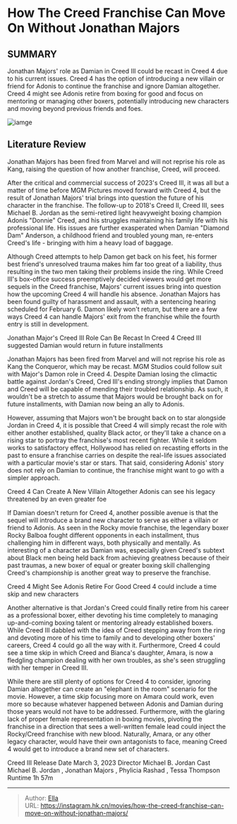 # How The Creed Franchise Can Move On Without Jonathan Majors


## SUMMARY 



  Jonathan Majors&#39; role as Damian in Creed III could be recast in Creed 4 due to his current issues.   Creed 4 has the option of introducing a new villain or friend for Adonis to continue the franchise and ignore Damian altogether.   Creed 4 might see Adonis retire from boxing for good and focus on mentoring or managing other boxers, potentially introducing new characters and moving beyond previous friends and foes.  

![iamge](https://static1.srcdn.com/wordpress/wp-content/uploads/2023/03/jonathan-majors.jpg)

## Literature Review

Jonathan Majors has been fired from Marvel and will not reprise his role as Kang, raising the question of how another franchise, Creed, will proceed.




After the critical and commercial success of 2023&#39;s Creed III, it was all but a matter of time before MGM Pictures moved forward with Creed 4, but the result of Jonathan Majors&#39; trial brings into question the future of his character in the franchise. The follow-up to 2018&#39;s Creed II, Creed III, sees Michael B. Jordan as the semi-retired light heavyweight boxing champion Adonis &#34;Donnie&#34; Creed, and his struggles maintaining his family life with his professional life. His issues are further exasperated when Damian &#34;Diamond Dam&#34; Anderson, a childhood friend and troubled young man, re-enters Creed&#39;s life - bringing with him a heavy load of baggage.




Although Creed attempts to help Damon get back on his feet, his former best friend&#39;s unresolved trauma makes him far too great of a liability, thus resulting in the two men taking their problems inside the ring. While Creed III&#39;s box-office success preemptively decided viewers would get more sequels in the Creed franchise, Majors&#39; current issues bring into question how the upcoming Creed 4 will handle his absence. Jonathan Majors has been found guilty of harassment and assault, with a sentencing hearing scheduled for February 6. Damon likely won&#39;t return, but there are a few ways Creed 4 can handle Majors&#39; exit from the franchise while the fourth entry is still in development.


 Jonathan Major&#39;s Creed III Role Can Be Recast In Creed 4 
Creed III suggested Damian would return in future installments
          

Jonathan Majors has been fired from Marvel and will not reprise his role as Kang the Conqueror, which may be recast. MGM Studios could follow suit with Major&#39;s Damon role in Creed 4. Despite Damian losing the climactic battle against Jordan&#39;s Creed, Cred III&#39;s ending strongly implies that Damon and Creed will be capable of mending their troubled relationship. As such, it wouldn&#39;t be a stretch to assume that Majors would be brought back on for future installments, with Damian now being an ally to Adonis.




However, assuming that Majors won&#39;t be brought back on to star alongside Jordan in Creed 4, it is possible that Creed 4 will simply recast the role with either another established, quality Black actor, or they&#39;ll take a chance on a rising star to portray the franchise&#39;s most recent fighter. While it seldom works to satisfactory effect, Hollywood has relied on recasting efforts in the past to ensure a franchise carries on despite the real-life issues associated with a particular movie&#39;s star or stars. That said, considering Adonis&#39; story does not rely on Damian to continue, the franchise might want to go with a simpler approach.



 Creed 4 Can Create A New Villain Altogether 
Adonis can see his legacy threatened by an even greater foe
          

If Damian doesn&#39;t return for Creed 4, another possible avenue is that the sequel will introduce a brand new character to serve as either a villain or friend to Adonis. As seen in the Rocky movie franchise, the legendary boxer Rocky Balboa fought different opponents in each installment, thus challenging him in different ways, both physically and mentally. As interesting of a character as Damian was, especially given Creed&#39;s subtext about Black men being held back from achieving greatness because of their past traumas, a new boxer of equal or greater boxing skill challenging Creed&#39;s championship is another great way to preserve the franchise.






 Creed 4 Might See Adonis Retire For Good 
Creed 4 could include a time skip and new characters
         

Another alternative is that Jordan&#39;s Creed could finally retire from his career as a professional boxer, either devoting his time completely to managing up-and-coming boxing talent or mentoring already established boxers. While Creed III dabbled with the idea of Creed stepping away from the ring and devoting more of his time to family and to developing other boxers&#39; careers, Creed 4 could go all the way with it. Furthermore, Creed 4 could see a time skip in which Creed and Bianca&#39;s daughter, Amara, is now a fledgling champion dealing with her own troubles, as she&#39;s seen struggling with her temper in Creed III.


 




While there are still plenty of options for Creed 4 to consider, ignoring Damian altogether can create an &#34;elephant in the room&#34; scenario for the movie. However, a time skip focusing more on Amara could work, even more so because whatever happened between Adonis and Damian during those years would not have to be addressed. Furthermore, with the glaring lack of proper female representation in boxing movies, pivoting the franchise in a direction that sees a well-written female lead could inject the Rocky/Creed franchise with new blood. Naturally, Amara, or any other legacy character, would have their own antagonists to face, meaning Creed 4 would get to introduce a brand new set of characters.

   Creed III      Release Date    March 3, 2023     Director    Michael B. Jordan     Cast    Michael B. Jordan , Jonathan Majors , Phylicia Rashad , Tessa Thompson     Runtime    1h 57m      


---

> Author: [Ella](https://instagram.hk.cn/)  
> URL: https://instagram.hk.cn/movies/how-the-creed-franchise-can-move-on-without-jonathan-majors/  

